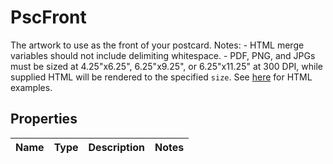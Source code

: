 

# PscFront

The artwork to use as the front of your postcard.  Notes: - HTML merge variables should not include delimiting whitespace. - PDF, PNG, and JPGs must be sized at 4.25\"x6.25\", 6.25\"x9.25\", or 6.25\"x11.25\" at 300 DPI, while supplied HTML will be rendered to the specified `size`.  See [here](#section/HTML-Examples) for HTML examples. 

## Properties

| Name | Type | Description | Notes |
|------------ | ------------- | ------------- | -------------|



